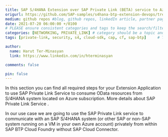 ```yaml
---
title: SAP S/4HANA Extension over SAP Private Link (BETA) service to Azure
origurl: https://github.com/SAP-samples/s4hana-btp-extension-devops/tree/mission/05-PrivateLink
medium: github repos #blog, github repos, linkedIn article, partner pages
date: 2021-07-20 06:00:00 +/0100
# PLEASE ensure consistent categories and tags to keep the search/filtering meaningful!
categories: [NETWORKING, PRIVATE_LINK] # category should be a topic and sub-category primary product
tags: [private-link, security, s4, cloud-sdk, cap, cf, sap-btp]     # TAG names should always be lowercase

author:
  name: Harut Ter-Minasyan
  link: https://www.linkedin.com/in/hterminasyan

comments: false

pin: false
---
```


In this section you can find all required steps for your Extension Application to use SAP Private Link Service to consume OData resources from S/4HANA system located on Azure subscription. More details about SAP Private Link Service .

In our use case we are going to use the SAP Private Link service to communicate with an SAP S/4HANA system (or other SAP or non-SAP system running on a VM in your own Azure account) privately from within SAP BTP Cloud Foundry without SAP Cloud Connector.
